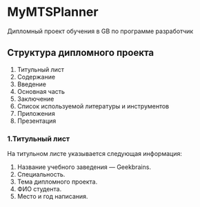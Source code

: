 # MyMTSPlanner
Дипломный проект обучения в GB по программе разработчик

## Структура дипломного проекта
1. Титульный лист
2. Содержание
3. Введение
4. Основная часть
5. Заключение
6. Список используемой литературы и инструментов
7. Приложения
8. Презентация

### 1.Титульный лист

На титульном листе указывается следующая информация:
1. Название учебного заведения — Geekbrains.
2. Специальность.
3. Тема дипломного проекта.
4. ФИО студента.
5. Место и год написания.

